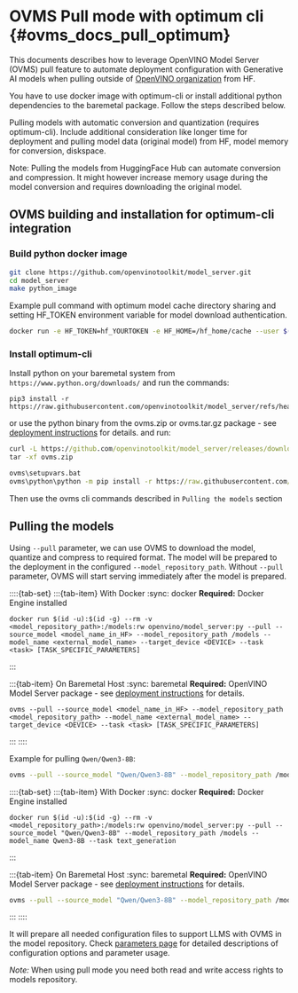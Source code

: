 # OVMS Pull mode with optimum cli {#ovms_docs_pull_optimum}

This documents describes how to leverage OpenVINO Model Server (OVMS) pull feature to automate deployment configuration with Generative AI models when pulling outside of [OpenVINO organization](https://huggingface.co/OpenVINO) from HF.

You have to use docker image with optimum-cli or install additional python dependencies to the baremetal package. Follow the steps described below.

Pulling models with automatic conversion and quantization (requires optimum-cli). Include additional consideration like longer time for deployment and pulling model data (original model) from HF, model memory for conversion, diskspace.

Note: Pulling the models from HuggingFace Hub can automate conversion and compression. It might however increase memory usage during the model conversion and requires downloading the original model.

## OVMS building and installation for optimum-cli integration
### Build python docker image
```bash
git clone https://github.com/openvinotoolkit/model_server.git
cd model_server
make python_image
```

Example pull command with optimum model cache directory sharing and setting HF_TOKEN environment variable for model download authentication.

```bash
docker run -e HF_TOKEN=hf_YOURTOKEN -e HF_HOME=/hf_home/cache --user $(id -u):$(id -g) --group-add=$(id -g) -v /opt/home/user/.cache/huggingface/:/hf_home/cache -v $(pwd)/models:/models:rw openvino/model_server:py --pull --model_repository_path /models --source_model meta-llama/Meta-Llama-3-8B-Instruct
```

### Install optimum-cli
Install python on your baremetal system from `https://www.python.org/downloads/` and run the commands:
```console
pip3 install -r https://raw.githubusercontent.com/openvinotoolkit/model_server/refs/heads/main/demos/common/export_models/requirements.txt
```

or use the python binary from the ovms.zip or ovms.tar.gz package - see [deployment instructions](deploying_server_baremetal.md) for details.
and run:
```bat
curl -L https://github.com/openvinotoolkit/model_server/releases/download/v2025.2/ovms_windows_python_off.zip -o ovms.zip
tar -xf ovms.zip
```
```bat
ovms\setupvars.bat
ovms\python\python -m pip install -r https://raw.githubusercontent.com/openvinotoolkit/model_server/refs/heads/main/demos/common/export_models/requirements.txt
```
Then use the ovms cli commands described in `Pulling the models` section

## Pulling the models

Using `--pull` parameter, we can use OVMS to download the model, quantize and compress to required format. The model will be prepared to the deployment in the configured `--model_repository_path`. Without `--pull` parameter, OVMS will start serving immediately after the model is prepared.

::::{tab-set}
:::{tab-item} With Docker
:sync: docker
**Required:** Docker Engine installed

```text
docker run $(id -u):$(id -g) --rm -v <model_repository_path>:/models:rw openvino/model_server:py --pull --source_model <model_name_in_HF> --model_repository_path /models --model_name <external_model_name> --target_device <DEVICE> --task <task> [TASK_SPECIFIC_PARAMETERS]
```
:::

:::{tab-item} On Baremetal Host
:sync: baremetal
**Required:** OpenVINO Model Server package - see [deployment instructions](./deploying_server_baremetal.md) for details.

```text
ovms --pull --source_model <model_name_in_HF> --model_repository_path <model_repository_path> --model_name <external_model_name> --target_device <DEVICE> --task <task> [TASK_SPECIFIC_PARAMETERS]
```
:::
::::

Example for pulling `Qwen/Qwen3-8B`:

```bash
ovms --pull --source_model "Qwen/Qwen3-8B" --model_repository_path /models --model_name Qwen3-8B --target_device CPU --task text_generation 
```
::::{tab-set}
:::{tab-item} With Docker
:sync: docker
**Required:** Docker Engine installed

```text
docker run $(id -u):$(id -g) --rm -v <model_repository_path>:/models:rw openvino/model_server:py --pull --source_model "Qwen/Qwen3-8B" --model_repository_path /models --model_name Qwen3-8B --task text_generation
```
:::

:::{tab-item} On Baremetal Host
:sync: baremetal
**Required:** OpenVINO Model Server package - see [deployment instructions](./deploying_server_baremetal.md) for details.

```bash
ovms --pull --source_model "Qwen/Qwen3-8B" --model_repository_path /models --model_name Qwen3-8B --task text_generation 
```
:::
::::


It will prepare all needed configuration files to support LLMS with OVMS in the model repository. Check [parameters page](./parameters.md) for detailed descriptions of configuration options and parameter usage.


*Note:*
When using pull mode you need both read and write access rights to models repository.
